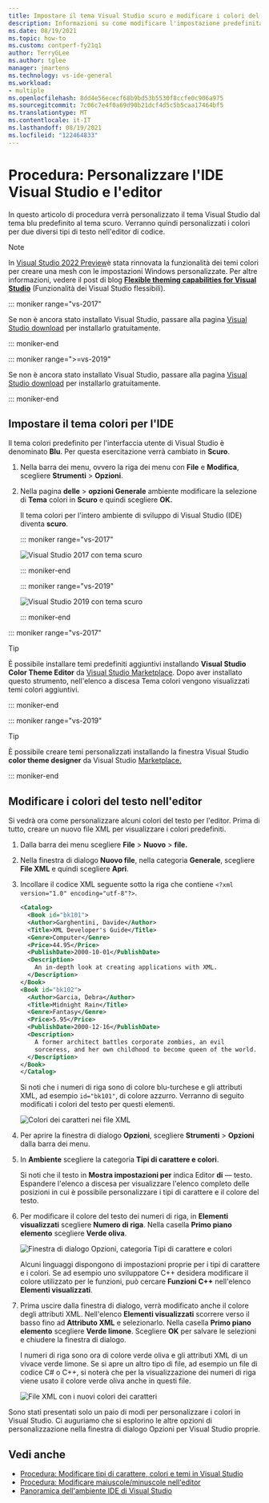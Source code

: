 ```yaml
---
title: Impostare il tema Visual Studio scuro e modificare i colori del testo
description: Informazioni su come modificare l'impostazione predefinita Visual Studio tema colori in modalità scura e modificare i colori dei caratteri nell'editor di codice.
ms.date: 08/19/2021
ms.topic: how-to
ms.custom: contperf-fy21q1
author: TerryGLee
ms.author: tglee
manager: jmartens
ms.technology: vs-ide-general
ms.workload:
- multiple
ms.openlocfilehash: 8dd4e56ececf68b9bd53b5530f8ccfe0c906a975
ms.sourcegitcommit: 7c06c7e4f0a69d90b21dcf4d5c5b5caa17464bf5
ms.translationtype: MT
ms.contentlocale: it-IT
ms.lasthandoff: 08/19/2021
ms.locfileid: "122464833"
---
```

# <a name="how-to-personalize-the-visual-studio-ide-and-the-editor"></a>Procedura: Personalizzare l'IDE Visual Studio e l'editor

In questo articolo di procedura verrà personalizzato il tema Visual Studio dal tema blu predefinito al tema scuro. Verranno quindi personalizzati i colori per due diversi tipi di testo nell'editor di codice.

> [!NOTE]
> In [Visual Studio 2022 Preview](/visualstudio/releases/2022/release-notes-preview)è stata rinnovata la funzionalità dei temi colori per creare una mesh con le impostazioni Windows personalizzate. Per altre informazioni, vedere il post di blog [**Flexible theming capabilities for Visual Studio**](https://devblogs.microsoft.com/visualstudio/flexible-theming-visual-studio/) (Funzionalità dei Visual Studio flessibili).

::: moniker range="vs-2017"

Se non è ancora stato installato Visual Studio, passare alla pagina [Visual Studio download](https://visualstudio.microsoft.com/vs/older-downloads/?utm_medium=microsoft&utm_source=docs.microsoft.com&utm_campaign=vs+2017+download) per installarlo gratuitamente.

::: moniker-end

::: moniker range=">=vs-2019"

Se non è ancora stato installato Visual Studio, passare alla pagina [Visual Studio download](https://visualstudio.microsoft.com/downloads) per installarlo gratuitamente.

::: moniker-end

## <a name="set-the-color-theme-for-the-ide"></a>Impostare il tema colori per l'IDE

Il tema colori predefinito per l'interfaccia utente di Visual Studio è denominato **Blu**. Per questa esercitazione verrà cambiato in **Scuro**.

1. Nella barra dei menu, ovvero la riga dei menu con **File** e **Modifica**, scegliere **Strumenti** > **Opzioni**.

1. Nella pagina **delle**  >  **opzioni Generale** ambiente modificare la selezione di **Tema** colori in **Scuro** e quindi scegliere **OK.**

   Il tema colori per l'intero ambiente di sviluppo di Visual Studio (IDE) diventa **scuro**.

   ::: moniker range="vs-2017"

   ![Visual Studio 2017 con tema scuro](media/quickstart-personalize-dark-theme.png)

   ::: moniker-end

   ::: moniker range="vs-2019"

   ![Visual Studio 2019 con tema scuro](media/vs-2019/dark-theme.png)

   ::: moniker-end

::: moniker range="vs-2017"

> [!TIP]
> È possibile installare temi predefiniti aggiuntivi installando **Visual Studio Color Theme Editor** da [Visual Studio Marketplace](https://marketplace.visualstudio.com/items?itemName=VisualStudioPlatformTeam.VisualStudio2017ColorThemeEditor). Dopo aver installato questo strumento, nell'elenco a discesa Tema colori vengono visualizzati temi colori aggiuntivi. 

::: moniker-end

::: moniker range="vs-2019"

> [!TIP]
> È possibile creare temi personalizzati installando la finestra Visual Studio **color theme designer** da Visual Studio [Marketplace.](https://marketplace.visualstudio.com/items?itemName=ms-madsk.ColorThemeDesigner)

::: moniker-end

## <a name="change-text-colors-in-the-editor"></a>Modificare i colori del testo nell'editor

Si vedrà ora come personalizzare alcuni colori del testo per l'editor. Prima di tutto, creare un nuovo file XML per visualizzare i colori predefiniti.

1. Dalla barra dei menu scegliere **File**  >  **Nuovo**  >  **file.**

1. Nella finestra di dialogo **Nuovo file**, nella categoria **Generale**, scegliere **File XML** e quindi scegliere **Apri**.

1. Incollare il codice XML seguente sotto la riga che contiene `<?xml version="1.0" encoding="utf-8"?>`.

   ```xml
   <Catalog>
     <Book id="bk101">
     <Author>Garghentini, Davide</Author>
     <Title>XML Developer's Guide</Title>
     <Genre>Computer</Genre>
     <Price>44.95</Price>
     <PublishDate>2000-10-01</PublishDate>
     <Description>
       An in-depth look at creating applications with XML.
     </Description>
   </Book>
   <Book id="bk102">
     <Author>Garcia, Debra</Author>
     <Title>Midnight Rain</Title>
     <Genre>Fantasy</Genre>
     <Price>5.95</Price>
     <PublishDate>2000-12-16</PublishDate>
     <Description>
       A former architect battles corporate zombies, an evil
       sorceress, and her own childhood to become queen of the world.
     </Description>
   </Book>
   </Catalog>
   ```

   Si noti che i numeri di riga sono di colore blu-turchese e gli attributi XML, ad esempio `id="bk101"`, di colore azzurro. Verranno di seguito modificati i colori del testo per questi elementi.

   ![Colori dei caratteri nei file XML](media/quickstart-personalize-xml-file.png)

1. Per aprire la finestra di dialogo **Opzioni**, scegliere **Strumenti** > **Opzioni** dalla barra dei menu.

1. In **Ambiente** scegliere la categoria **Tipi di carattere e colori**.

   Si noti che il testo in **Mostra impostazioni per** indica Editor **di** &mdash; testo. Espandere l'elenco a discesa per visualizzare l'elenco completo delle posizioni in cui è possibile personalizzare i tipi di carattere e il colore del testo.

1. Per modificare il colore del testo dei numeri di riga, in **Elementi visualizzati** scegliere **Numero di riga**. Nella casella **Primo piano elemento** scegliere **Verde oliva**.

   ![Finestra di dialogo Opzioni, categoria Tipi di carattere e colori](media/quickstart-personalize-line-number-color.png)

   Alcuni linguaggi dispongono di impostazioni proprie per i tipi di carattere e i colori. Se ad esempio uno sviluppatore C++ desidera modificare il colore utilizzato per le funzioni, può cercare **Funzioni C++** nell'elenco **Elementi visualizzati**.

1. Prima uscire dalla finestra di dialogo, verrà modificato anche il colore degli attributi XML. Nell'elenco **Elementi visualizzati** scorrere verso il basso fino ad **Attributo XML** e selezionarlo. Nella casella **Primo piano elemento** scegliere **Verde limone**. Scegliere **OK** per salvare le selezioni e chiudere la finestra di dialogo.

   I numeri di riga sono ora di colore verde oliva e gli attributi XML di un vivace verde limone. Se si apre un altro tipo di file, ad esempio un file di codice C# o C++, si noterà che per la visualizzazione dei numeri di riga viene usato il colore verde oliva anche in questi file.

   ![File XML con i nuovi colori dei caratteri](media/quickstart-personalize-xml-file-new-colors.png)

Sono stati presentati solo un paio di modi per personalizzare i colori in Visual Studio. Ci auguriamo che si esplorino [](../ide/reference/fonts-and-colors-environment-options-dialog-box.md) le altre opzioni di personalizzazione nella finestra di dialogo Opzioni per Visual Studio proprie.

## <a name="see-also"></a>Vedi anche

- [Procedura: Modificare tipi di carattere, colori e temi in Visual Studio](../ide/how-to-change-fonts-and-colors-in-visual-studio.md)
- [Procedura: Modificare maiuscole/minuscole nell'editor](../ide/how-to-change-text-case-in-the-editor.md)
- [Panoramica dell'ambiente IDE di Visual Studio](../get-started/visual-studio-ide.md)
